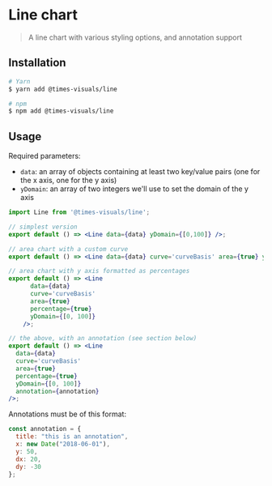 # Line chart

> A line chart with various styling options, and annotation support

## Installation

```bash
# Yarn
$ yarn add @times-visuals/line

# npm
$ npm add @times-visuals/line
```

## Usage

Required parameters:

- `data`: an array of objects containing at least two key/value pairs (one for
  the x axis, one for the y axis)
- `yDomain`: an array of two integers we'll use to set the domain of the y axis

```jsx
import Line from '@times-visuals/line';

// simplest version
export default () => <Line data={data} yDomain={[0,100]} />;

// area chart with a custom curve
export default () => <Line data={data} curve='curveBasis' area={true} yDomain={[0, 100]} />;

// area chart with y axis formatted as percentages
export default () => <Line
      data={data}
      curve='curveBasis'
      area={true}
      percentage={true}
      yDomain={[0, 100]}
    />;

// the above, with an annotation (see section below)
export default () => <Line
  data={data}
  curve='curveBasis'
  area={true}
  percentage={true}
  yDomain={[0, 100]}
  annotation={annotation}
/>;
```

Annotations must be of this format:

```js
const annotation = {
  title: "this is an annotation",
  x: new Date("2018-06-01"),
  y: 50,
  dx: 20,
  dy: -30
};
```
